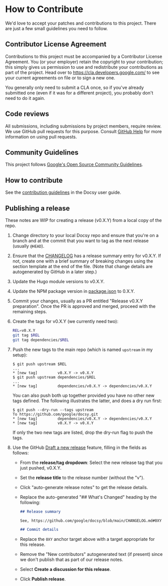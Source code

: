 # How to Contribute

We'd love to accept your patches and contributions to this project. There are
just a few small guidelines you need to follow.

## Contributor License Agreement

Contributions to this project must be accompanied by a Contributor License
Agreement. You (or your employer) retain the copyright to your contribution;
this simply gives us permission to use and redistribute your contributions as
part of the project. Head over to <https://cla.developers.google.com/> to see
your current agreements on file or to sign a new one.

You generally only need to submit a CLA once, so if you've already submitted one
(even if it was for a different project), you probably don't need to do it
again.

## Code reviews

All submissions, including submissions by project members, require review. We
use GitHub pull requests for this purpose. Consult
[GitHub Help](https://help.github.com/articles/about-pull-requests/) for more
information on using pull requests.

## Community Guidelines

This project follows
[Google's Open Source Community Guidelines](https://opensource.google.com/conduct/).

## How to contribute

See the [contribution
guidelines](https://www.docsy.dev/docs/contribution-guidelines/)
in the Docsy user guide.

## Publishing a release

These notes are WIP for creating a release (v0.X.Y) from a local copy of the
repo.

1.  Change directory to your local Docsy repo and ensure that you're on a branch
    and at the commit that you want to tag as the next release (usually
    `@HEAD`).
2.  Ensure that the [CHANGELOG](CHANGELOG.md) has a release summary entry for
    v0.X.Y. If not, create one with a brief summary of breaking changes using
    the section template at the end of the file. (Note that change details are
    autogenerated by GitHub in a later step.)
3.  Update the Hugo module versions to v0.X.Y.
4.  Update the NPM package version in [package.json](package.json) to 0.X.Y.
5.  Commit your changes, usually as a PR entitled "Release v0.X.Y preparation".
    Once the PR is approved and merged, proceed with the remaining steps.
6.  Create the tags for v0.X.Y (we currently need two):

    ```sh
    REL=v0.X.Y
    git tag $REL
    git tag dependencies/$REL
    ```

7.  Push the new tags to the main repo (which is named `upstream` in my setup):

    ```console
    $ git push upstream $REL
    ...
    * [new tag]         v0.X.Y -> v0.X.Y
    $ git push upstream dependencies/$REL
    ...
    * [new tag]         dependencies/v0.X.Y -> dependencies/v0.X.Y
    ```

    You can also push both up together provided you have no other new tags
    defined. The following illustrates the latter, and does a dry run first:

    ```console
    $ git push --dry-run --tags upstream
    To https://github.com/google/docsy.git
    * [new tag]         dependencies/v0.X.Y -> dependencies/v0.X.Y
    * [new tag]         v0.X.Y -> v0.X.Y
    ```

    If only the two new tags are listed, drop the dry-run flag to push the tags.

8.  Use the GitHub [Draft a new release][] feature, filling in the fields as
    follows:

    -   From the **release/tag dropdown**: Select the new release tag that you just
        pushed, v0.X.Y.
    -   Set the **release title** to the release number (without the "v").
    -   Click "auto-generate release notes" to get the release details.
    -   Replace the auto-generated "## What's Changed" heading by the following:

        ```markdown
        ## Release summary

        See, https://github.com/google/docsy/blob/main/CHANGELOG.md#0XY

        ## Commit details
        ```

    -   Replace the `0XY` anchor target above with a target appropriate for this
        release.
    -   Remove the "New contributors" autogenerated text (if present) since we
        don't publish that as part of our release notes.
    -   Select **Create a discussion for this release**.
    -   Click **Publish release**.

[draft a new release]: https://github.com/google/docsy/releases/new
